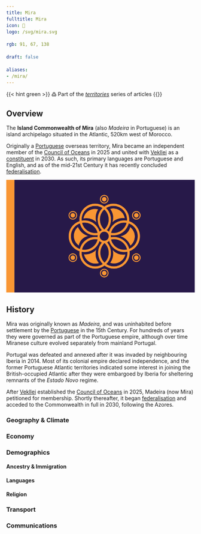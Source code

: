 ```yaml
---
title: Mira
fulltitle: Mira
icon: 🪭
logo: /svg/mira.svg

rgb: 91, 67, 138

draft: false

aliases:
- /mira/
---
```

{{< hint green >}}
߷ Part of the *[territories](/territories/)* series of articles
{{</hint>}}

## Overview

The **Island Commonwealth of Mira** (also *Madeira* in Portuguese) is an island archipelago situated in the Atlantic, 520km west of Morocco.

Originally a [<span class="fi fi-pt"></span> Portuguese](/portugal/) overseas territory, Mira became an independent member of the [<span class="fi fi-oceans"></span> Council of Oceans](/oceans-council/) in 2025 and united with [<span class="fi fi-com"></span> Vekllei](/vekllei/) as a [constituent](/constituents/) in 2030. As such, its primary languages are Portuguese and English, and as of the mid-21st Century it has recently concluded [federalisation](/federalisation/).

![flag of mira](/svg/mira.svg)

## History

Mira was originally known as *Madeira*, and was uninhabited before settlement by the [<span class="fi fi-pt"></span> Portuguese](/portugal/) in the 15th Century. For hundreds of years they were governed as part of the Portuguese empire, although over time Miranese culture evolved separately from mainland Portugal.

Portugal was defeated and annexed after it was invaded by neighbouring Iberia in 2014. Most of its colonial empire declared independence, and the former Portuguese Atlantic territories indicated some interest in joining the British-occupied Atlantic after they were embargoed by Iberia for sheltering remnants of the *Estado Novo* regime.

After [<span class="fi fi-com"></span> Vekllei](/vekllei/) established the [<span class="fi fi-oceans"></span> Council of Oceans](/oceans-council/) in 2025, Madeira (now Mira) petitioned for membership. Shortly thereafter, it began [federalisation](/federalisation) and acceded to the Commonwealth in full in 2030, following the Azores.

### Geography & Climate

### Economy

### Demographics

#### Ancestry & Immigration

#### Languages

#### Religion

### Transport

### Communications